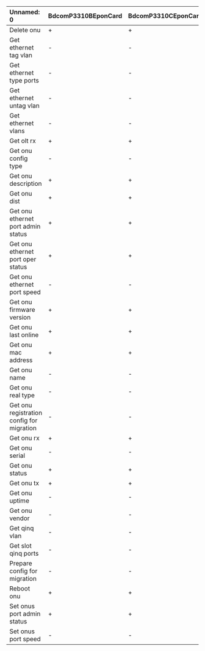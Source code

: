 | Unnamed: 0                                | BdcomP3310BEponCard   | BdcomP3310CEponCard   | C220EponCard   | C300V1EponCard   | C300V1GponCard   | C300V2EponCard   | C300V2GponCard   | C320GponCard   | C320V2EponCard   | C320v2GponCard   |
|:------------------------------------------|:----------------------|:----------------------|:---------------|:-----------------|:-----------------|:-----------------|:-----------------|:---------------|:-----------------|:-----------------|
| Delete onu                                | +                     | +                     | +              | +                | +                | +                | +                | +              | +                | +                |
| Get ethernet tag vlan                     | -                     | -                     | +              | +                | +                | +                | +                | +              | +                | +                |
| Get ethernet type ports                   | -                     | -                     | +              | +                | +                | +                | +                | +              | +                | +                |
| Get ethernet untag vlan                   | -                     | -                     | +              | +                | +                | +                | +                | +              | +                | +                |
| Get ethernet vlans                        | -                     | -                     | +              | +                | +                | +                | +                | +              | +                | +                |
| Get olt rx                                | +                     | +                     | +              | +                | +                | +                | +                | +              | +                | +                |
| Get onu config type                       | -                     | -                     | +              | +                | +                | +                | +                | +              | +                | +                |
| Get onu description                       | +                     | +                     | +              | +                | +                | +                | +                | +              | +                | +                |
| Get onu dist                              | +                     | +                     | +              | +                | +                | +                | +                | +              | +                | +                |
| Get onu ethernet port admin status        | +                     | +                     | +              | +                | +                | +                | +                | +              | +                | +                |
| Get onu ethernet port oper status         | +                     | +                     | +              | +                | +                | +                | +                | +              | +                | +                |
| Get onu ethernet port speed               | -                     | -                     | +              | +                | +                | +                | +                | +              | +                | +                |
| Get onu firmware version                  | +                     | +                     | +              | +                | +                | +                | +                | +              | +                | +                |
| Get onu last online                       | +                     | +                     | +              | +                | +                | +                | +                | +              | +                | +                |
| Get onu mac address                       | +                     | +                     | +              | +                | -                | +                | -                | -              | +                | -                |
| Get onu name                              | -                     | -                     | +              | +                | +                | +                | +                | +              | +                | +                |
| Get onu real type                         | -                     | -                     | +              | +                | +                | +                | +                | +              | +                | +                |
| Get onu registration config for migration | -                     | -                     | +              | +                | +                | +                | +                | +              | +                | +                |
| Get onu rx                                | +                     | +                     | +              | +                | +                | +                | +                | +              | +                | +                |
| Get onu serial                            | -                     | -                     | -              | -                | +                | -                | +                | +              | -                | +                |
| Get onu status                            | +                     | +                     | +              | +                | +                | +                | +                | +              | +                | +                |
| Get onu tx                                | +                     | +                     | +              | +                | +                | +                | +                | +              | +                | +                |
| Get onu uptime                            | -                     | -                     | +              | +                | +                | +                | +                | +              | +                | +                |
| Get onu vendor                            | -                     | -                     | +              | +                | +                | +                | +                | +              | +                | +                |
| Get qinq vlan                             | -                     | -                     | -              | -                | +                | -                | +                | +              | -                | +                |
| Get slot qinq ports                       | -                     | -                     | -              | -                | +                | -                | +                | +              | -                | +                |
| Prepare config for migration              | -                     | -                     | +              | +                | +                | +                | +                | +              | +                | +                |
| Reboot onu                                | +                     | +                     | +              | +                | +                | +                | +                | +              | +                | +                |
| Set onus port admin status                | +                     | +                     | +              | +                | +                | +                | +                | +              | +                | +                |
| Set onus port speed                       | -                     | -                     | -              | -                | +                | -                | +                | +              | -                | +                |